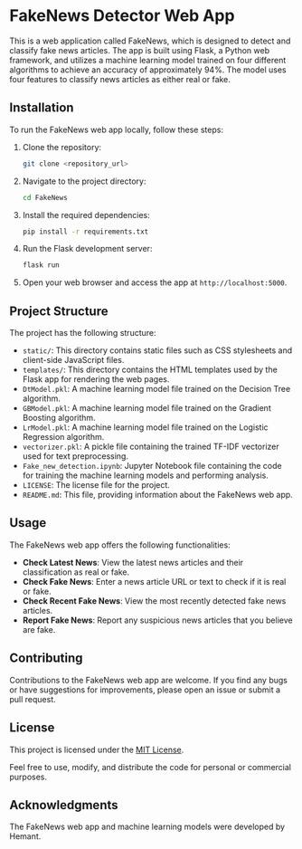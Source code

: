 # FakeNews Detector Web App

This is a web application called FakeNews, which is designed to detect and classify fake news articles. The app is built using Flask, a Python web framework, and utilizes a machine learning model trained on four different algorithms to achieve an accuracy of approximately 94%. The model uses four features to classify news articles as either real or fake.

## Installation

To run the FakeNews web app locally, follow these steps:

1. Clone the repository:
   ```bash
   git clone <repository_url>
   ```

2. Navigate to the project directory:
   ```bash
   cd FakeNews
   ```

3. Install the required dependencies:
   ```bash
   pip install -r requirements.txt
   ```

4. Run the Flask development server:
   ```bash
   flask run
   ```

5. Open your web browser and access the app at `http://localhost:5000`.

## Project Structure

The project has the following structure:

- `static/`: This directory contains static files such as CSS stylesheets and client-side JavaScript files.
- `templates/`: This directory contains the HTML templates used by the Flask app for rendering the web pages.
- `DtModel.pkl`: A machine learning model file trained on the Decision Tree algorithm.
- `GBModel.pkl`: A machine learning model file trained on the Gradient Boosting algorithm.
- `LrModel.pkl`: A machine learning model file trained on the Logistic Regression algorithm.
- `vectorizer.pkl`: A pickle file containing the trained TF-IDF vectorizer used for text preprocessing.
- `Fake_new_detection.ipynb`: Jupyter Notebook file containing the code for training the machine learning models and performing analysis.
- `LICENSE`: The license file for the project.
- `README.md`: This file, providing information about the FakeNews web app.

## Usage

The FakeNews web app offers the following functionalities:

- **Check Latest News**: View the latest news articles and their classification as real or fake.
- **Check Fake News**: Enter a news article URL or text to check if it is real or fake.
- **Check Recent Fake News**: View the most recently detected fake news articles.
- **Report Fake News**: Report any suspicious news articles that you believe are fake.

## Contributing

Contributions to the FakeNews web app are welcome. If you find any bugs or have suggestions for improvements, please open an issue or submit a pull request.

## License

This project is licensed under the [MIT License](LICENSE).

Feel free to use, modify, and distribute the code for personal or commercial purposes.

## Acknowledgments

The FakeNews web app and machine learning models were developed by Hemant.
